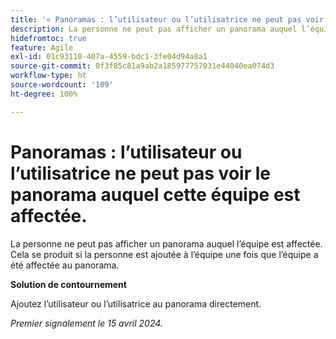 ```yaml
---
title: '« Panoramas : l’utilisateur ou l’utilisatrice ne peut pas voir le panorama auquel cette équipe est affectée. »'
description: La personne ne peut pas afficher un panorama auquel l’équipe est affectée. Cela se produit si la personne est ajoutée à l’équipe une fois que l’équipe a été affectée au panorama.
hidefromtoc: true
feature: Agile
exl-id: 01c93110-407a-4559-bdc1-3fe04d94a8a1
source-git-commit: 0f3f85c81a9ab2a185977757031e44040ea074d3
workflow-type: ht
source-wordcount: '109'
ht-degree: 100%

---
```


# Panoramas : l’utilisateur ou l’utilisatrice ne peut pas voir le panorama auquel cette équipe est affectée.

La personne ne peut pas afficher un panorama auquel l’équipe est affectée. Cela se produit si la personne est ajoutée à l’équipe une fois que l’équipe a été affectée au panorama.

**Solution de contournement**

Ajoutez l’utilisateur ou l’utilisatrice au panorama directement.

_Premier signalement le 15 avril 2024._
